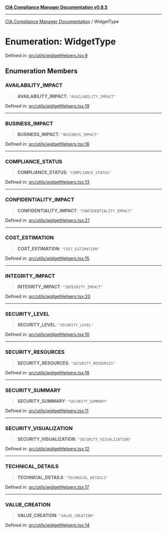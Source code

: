 [**CIA Compliance Manager Documentation v0.8.5**](../README.md)

***

[CIA Compliance Manager Documentation](../globals.md) / WidgetType

# Enumeration: WidgetType

Defined in: [src/utils/widgetHelpers.tsx:9](https://github.com/Hack23/cia-compliance-manager/blob/eca22610f41e5f6b6c0cece88769b1ffbe9db4bd/src/utils/widgetHelpers.tsx#L9)

## Enumeration Members

### AVAILABILITY\_IMPACT

> **AVAILABILITY\_IMPACT**: `"AVAILABILITY_IMPACT"`

Defined in: [src/utils/widgetHelpers.tsx:19](https://github.com/Hack23/cia-compliance-manager/blob/eca22610f41e5f6b6c0cece88769b1ffbe9db4bd/src/utils/widgetHelpers.tsx#L19)

***

### BUSINESS\_IMPACT

> **BUSINESS\_IMPACT**: `"BUSINESS_IMPACT"`

Defined in: [src/utils/widgetHelpers.tsx:16](https://github.com/Hack23/cia-compliance-manager/blob/eca22610f41e5f6b6c0cece88769b1ffbe9db4bd/src/utils/widgetHelpers.tsx#L16)

***

### COMPLIANCE\_STATUS

> **COMPLIANCE\_STATUS**: `"COMPLIANCE_STATUS"`

Defined in: [src/utils/widgetHelpers.tsx:13](https://github.com/Hack23/cia-compliance-manager/blob/eca22610f41e5f6b6c0cece88769b1ffbe9db4bd/src/utils/widgetHelpers.tsx#L13)

***

### CONFIDENTIALITY\_IMPACT

> **CONFIDENTIALITY\_IMPACT**: `"CONFIDENTIALITY_IMPACT"`

Defined in: [src/utils/widgetHelpers.tsx:21](https://github.com/Hack23/cia-compliance-manager/blob/eca22610f41e5f6b6c0cece88769b1ffbe9db4bd/src/utils/widgetHelpers.tsx#L21)

***

### COST\_ESTIMATION

> **COST\_ESTIMATION**: `"COST_ESTIMATION"`

Defined in: [src/utils/widgetHelpers.tsx:15](https://github.com/Hack23/cia-compliance-manager/blob/eca22610f41e5f6b6c0cece88769b1ffbe9db4bd/src/utils/widgetHelpers.tsx#L15)

***

### INTEGRITY\_IMPACT

> **INTEGRITY\_IMPACT**: `"INTEGRITY_IMPACT"`

Defined in: [src/utils/widgetHelpers.tsx:20](https://github.com/Hack23/cia-compliance-manager/blob/eca22610f41e5f6b6c0cece88769b1ffbe9db4bd/src/utils/widgetHelpers.tsx#L20)

***

### SECURITY\_LEVEL

> **SECURITY\_LEVEL**: `"SECURITY_LEVEL"`

Defined in: [src/utils/widgetHelpers.tsx:10](https://github.com/Hack23/cia-compliance-manager/blob/eca22610f41e5f6b6c0cece88769b1ffbe9db4bd/src/utils/widgetHelpers.tsx#L10)

***

### SECURITY\_RESOURCES

> **SECURITY\_RESOURCES**: `"SECURITY_RESOURCES"`

Defined in: [src/utils/widgetHelpers.tsx:18](https://github.com/Hack23/cia-compliance-manager/blob/eca22610f41e5f6b6c0cece88769b1ffbe9db4bd/src/utils/widgetHelpers.tsx#L18)

***

### SECURITY\_SUMMARY

> **SECURITY\_SUMMARY**: `"SECURITY_SUMMARY"`

Defined in: [src/utils/widgetHelpers.tsx:11](https://github.com/Hack23/cia-compliance-manager/blob/eca22610f41e5f6b6c0cece88769b1ffbe9db4bd/src/utils/widgetHelpers.tsx#L11)

***

### SECURITY\_VISUALIZATION

> **SECURITY\_VISUALIZATION**: `"SECURITY_VISUALIZATION"`

Defined in: [src/utils/widgetHelpers.tsx:12](https://github.com/Hack23/cia-compliance-manager/blob/eca22610f41e5f6b6c0cece88769b1ffbe9db4bd/src/utils/widgetHelpers.tsx#L12)

***

### TECHNICAL\_DETAILS

> **TECHNICAL\_DETAILS**: `"TECHNICAL_DETAILS"`

Defined in: [src/utils/widgetHelpers.tsx:17](https://github.com/Hack23/cia-compliance-manager/blob/eca22610f41e5f6b6c0cece88769b1ffbe9db4bd/src/utils/widgetHelpers.tsx#L17)

***

### VALUE\_CREATION

> **VALUE\_CREATION**: `"VALUE_CREATION"`

Defined in: [src/utils/widgetHelpers.tsx:14](https://github.com/Hack23/cia-compliance-manager/blob/eca22610f41e5f6b6c0cece88769b1ffbe9db4bd/src/utils/widgetHelpers.tsx#L14)
